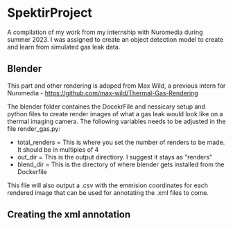 # SpektirProject
A compilation of my work from my internship with Nuromedia during summer 2023. I was assigned to create an object detection model to create and learn from simulated gas leak data.

## Blender
This part and other rendering is adoped from Max Wild, a previous intern for Nuromedia - https://github.com/max-wild/Thermal-Gas-Rendering

The blender folder containes the DocekrFile and nessicary setup and python files to create render images of what a gas leak would look like on a thermal imaging camera. The following variables needs to be adjusted in the file render_gas.py:
- total_renders = This is where you set the number of renders to be made. It should be in multiples of 4
- out_dir = This is the output directiory. I suggest it stays as "renders" 
- blend_dir = This is the directory of where blender gets installed from the Dockerfile

This file will also output a .csv with the emmision coordinates for each rendered image that can be used for annotating the .xml files to come.

## Creating the xml annotation
